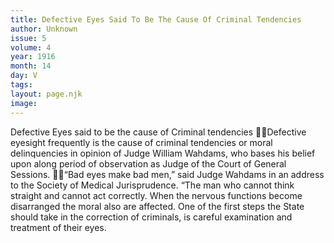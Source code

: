 ```yaml
---
title: Defective Eyes Said To Be The Cause Of Criminal Tendencies
author: Unknown
issue: 5
volume: 4
year: 1916
month: 14
day: V
tags:
layout: page.njk
image:
---
```

Defective Eyes said to be the cause of Criminal tendencies Defective eyesight frequently is the cause of criminal tendencies or moral delinquencies in opinion of Judge William Wahdams, who bases his belief upon along period of observation as Judge of the Court of General Sessions. “Bad eyes make bad men,” said Judge Wahdams in an address to the Society of Medical Jurisprudence. “The man who cannot think straight and cannot act correctly. When the nervous functions become disarranged the moral also are affected. One of the first steps the State should take in the correction of criminals, is careful examination and treatment of their eyes. 
